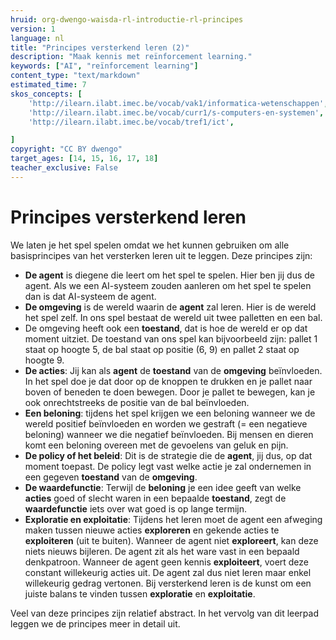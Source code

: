 ```yaml
---
hruid: org-dwengo-waisda-rl-introductie-rl-principes
version: 1
language: nl
title: "Principes versterkend leren (2)"
description: "Maak kennis met reïnforcement learning."
keywords: ["AI", "reïnforcement learning"]
content_type: "text/markdown"
estimated_time: 7
skos_concepts: [
    'http://ilearn.ilabt.imec.be/vocab/vak1/informatica-wetenschappen', 
    'http://ilearn.ilabt.imec.be/vocab/curr1/s-computers-en-systemen',
    'http://ilearn.ilabt.imec.be/vocab/tref1/ict',

]
copyright: "CC BY dwengo"
target_ages: [14, 15, 16, 17, 18]
teacher_exclusive: False
---
```


# Principes versterkend leren

We laten je het spel spelen omdat we het kunnen gebruiken om alle basisprincipes van het versterken leren uit te leggen. Deze principes zijn:

- **De agent** is diegene die leert om het spel te spelen. Hier ben jij dus de agent. Als we een AI-systeem zouden aanleren om het spel te spelen dan is dat AI-systeem de agent.
- **De omgeving** is de wereld waarin de **agent** zal leren. Hier is de wereld het spel zelf. In ons spel bestaat de wereld uit twee palletten en een bal.
- De omgeving heeft ook een **toestand**, dat is hoe de wereld er op dat moment uitziet. De toestand van ons spel kan bijvoorbeeld zijn: pallet 1 staat op hoogte 5, de bal staat op positie (6, 9) en pallet 2 staat op hoogte 9.
- **De acties**: Jij kan als **agent** de **toestand** van de **omgeving** beïnvloeden. In het spel doe je dat door op de knoppen te drukken en je pallet naar boven of beneden te doen bewegen. Door je pallet te bewegen, kan je ook onrechtstreeks de positie van de bal beïnvloeden.
- **Een beloning**: tijdens het spel krijgen we een beloning wanneer we de wereld positief beïnvloeden en worden we gestraft (= een negatieve beloning) wanneer we die negatief beïnvloeden. Bij mensen en dieren komt een beloning overeen met de gevoelens van geluk en pijn. 
- **De policy of het beleid**: Dit is de strategie die de **agent**, jij dus, op dat moment toepast. De policy legt vast welke actie je zal ondernemen in een gegeven **toestand** van de **omgeving**.
- **De waardefunctie**: Terwijl de **beloning** je een idee geeft van welke **acties** goed of slecht waren in een bepaalde **toestand**, zegt de **waardefunctie** iets over wat goed is op lange termijn. 
- **Exploratie en exploitatie**: Tijdens het leren moet de agent een afweging maken tussen nieuwe acties **exploreren** en gekende acties te **exploiteren** (uit te buiten). Wanneer de agent niet **exploreert**, kan deze niets nieuws bijleren. De agent zit als het ware vast in een bepaald denkpatroon. Wanneer de agent geen kennis **exploiteert**, voert deze constant willekeurig acties uit. De agent zal dus niet leren maar enkel willekeurig gedrag vertonen. Bij versterkend leren is de kunst om een juiste balans te vinden tussen **exploratie** en **exploitatie**.

Veel van deze principes zijn relatief abstract. In het vervolg van dit leerpad leggen we de principes meer in detail uit.